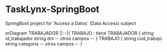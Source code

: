 # TaskLynx-SpringBoot
SpringBoot project for 'Acceso a Datos' (Data Access) subject

erDiagram
    TRABAJADOR ||--|{ TRABAJO : tiene
    TRABAJADOR {
        string id_trabajador
        string dni
        -- otros campos --
    }
    TRABAJO {
        string cod_trabajo
        string categoria
        -- otros campos --
    }
